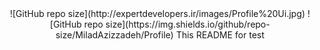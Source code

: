 <div align="center">
![GitHub repo size](http://expertdevelopers.ir/images/Profile%20Ui.jpg)
![GitHub repo size](https://img.shields.io/github/repo-size/MiladAzizzadeh/Profile)
This README for test
</div>
